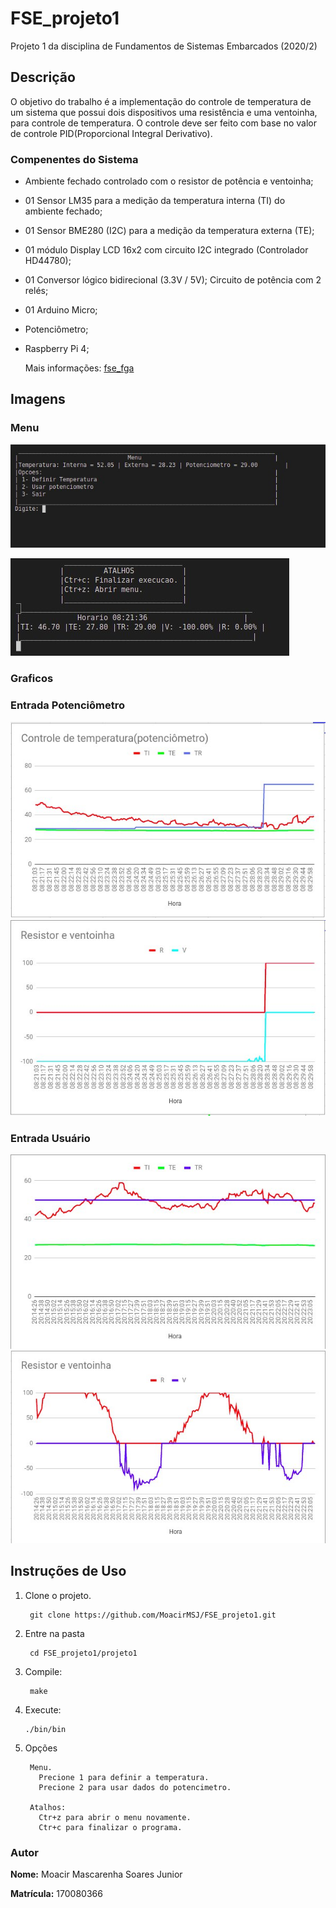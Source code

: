 # FSE_projeto1
  Projeto 1 da disciplina de Fundamentos de Sistemas Embarcados (2020/2)

## Descrição
  O objetivo do trabalho é a implementação do controle de temperatura de um sistema que possui dois dispositivos uma resistência e uma ventoinha, para controle de temperatura. O controle deve ser feito com base no valor de controle PID(Proporcional Integral Derivativo).

### Compenentes do Sistema
- Ambiente fechado controlado com o resistor de potência e ventoinha;

- 01 Sensor LM35 para a medição da temperatura interna (TI) do ambiente fechado;
- 01 Sensor BME280 (I2C) para a medição da temperatura externa (TE);
- 01 módulo Display LCD 16x2 com circuito I2C integrado (Controlador HD44780);
- 01 Conversor lógico bidirecional (3.3V / 5V);
Circuito de potência com 2 relés;
- 01 Arduino Micro;
- Potenciômetro;
- Raspberry Pi 4;

  Mais informações: [fse_fga](https://gitlab.com/fse_fga/projetos_2020_2/projeto-1-2020.2)



## Imagens

### Menu
![Menu](./img/menu.jpg)

![Sub-Menu](./img/sub-menu.jpg)

### Graficos
### Entrada Potenciômetro

![Potenciometro](./img/potenciometro.jpg)
![Resistencia Ventoinha](./img/resistor1.jpg)

### Entrada Usuário
![Potenciometro](./img/usuario.jpg)
![Resistencia Ventoinha](./img/resistor2.jpg)

## Instruções de Uso

1. Clone o projeto.

        git clone https://github.com/MoacirMSJ/FSE_projeto1.git

2. Entre na pasta
    
        cd FSE_projeto1/projeto1

3. Compile:

        make

4. Execute:

       ./bin/bin

5. Opções
        
        Menu.
          Precione 1 para definir a temperatura.
          Precione 2 para usar dados do potencimetro.

        Atalhos:
          Ctr+z para abrir o menu novamente.
          Ctr+c para finalizar o programa.

### Autor

  **Nome:** Moacir Mascarenha Soares Junior
  
  **Matrícula:** 170080366